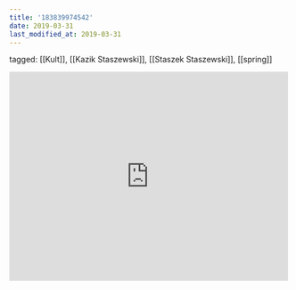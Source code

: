 ```yaml
---
title: '183839974542'
date: 2019-03-31
last_modified_at: 2019-03-31
---
```

tagged: [[Kult]], [[Kazik Staszewski]], [[Staszek Staszewski]], [[spring]]
<iframe allow="accelerometer; autoplay; clipboard-write; encrypted-media; gyroscope; picture-in-picture" allowfullscreen="" frameborder="0" height="375" id="youtube_iframe" src="https://www.youtube.com/embed/CGVGsvhyy5M?feature=oembed&amp;enablejsapi=1&amp;origin=https://safe.txmblr.com&amp;wmode=opaque" width="500"></iframe>